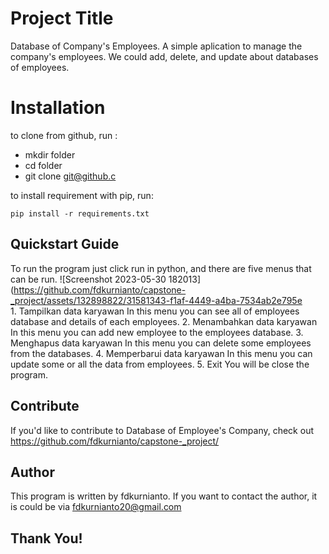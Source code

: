# Project Title 
Database of Company's Employees. A simple aplication to manage the company's employees. We could add, delete, and update about databases of employees. 

# Installation
to clone from github, run :
   - mkdir folder
   - cd folder
   - git clone git@github.c
    
 to install requirement with pip, run:
    
    pip install -r requirements.txt
 
## Quickstart Guide
To run the program just click run in python, and there are five menus that can be run. 
![Screenshot 2023-05-30 182013](https://github.com/fdkurnianto/capstone-_project/assets/132898822/31581343-f1af-4449-a4ba-7534ab2e795e   
    1. Tampilkan data karyawan
        In this menu you can see all of employees database and details of each employees.
    2. Menambahkan data karyawan
        In this menu you can add new employee to the employees database.
    3. Menghapus data karyawan
        In this menu you can delete some employees from the databases.
    4. Memperbarui data karyawan
        In this menu you can update some or all the data from employees.
    5. Exit
        You will be close the program.
  
  ## Contribute
  
  If you'd like to contribute to Database of Employee's Company, check out https://github.com/fdkurnianto/capstone-_project/
  
  ## Author
  
  This program is written by fdkurnianto. If you want to contact the author, it is could be via fdkurnianto20@gmail.com
  
  ## Thank You!
